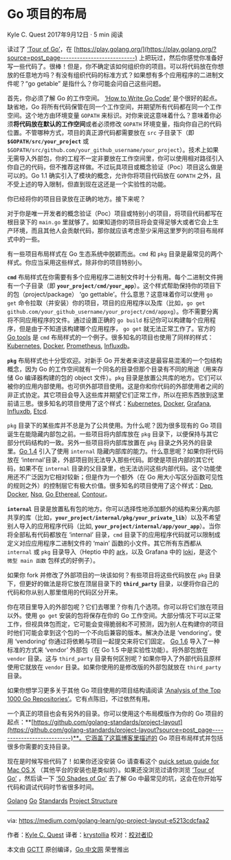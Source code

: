 # Go 项目的布局
Kyle C. Quest
2017年9月12日 · 5 min 阅读

读过了 [‘Tour of Go’](https://tour.golang.org/?source=post_page---------------------------)，在 [https://play.golang.org/](https://play.golang.org/?source=post_page---------------------------) 上把玩过，然后你感觉你准备好写一些代码了。很棒！但是，你不确定该如何组织你的项目。可以将代码放在你想放的任意地方吗？有没有组织代码的标准方式？如果想有多个应用程序的二进制文件呢？“go getable” 是指什么？你可能会问自己这些问题。

首先，你必须了解 Go 的工作空间。 [‘How to Write Go Code’](https://golang.org/doc/code.html?source=post_page---------------------------) 是个很好的起点。缺省地，Go 将所有代码保管在同一个工作空间，并期望所有代码都在同一个工作空间。这个地方由环境变量 `GOPATH` 来标识。对你来说这意味着什么？意味着你必须**将代码放在默认的工作空间**或者必须修改 `GOPATH` 环境变量，指向你自己的代码位置。不管哪种方式，项目的真正源代码都需要放在 `src` 子目录下（即 **`$GOPATH/src/your_project`** 或 `$GOPATH/src/github.com/your_github_username/your_project`）。技术上如果无需导入外部包，你的工程不一定非要放在工作空间里，你可以使用相对路径引入你自己的代码，但不推荐这样做。不过玩具项目或概念验证（Poc）项目这么做是可以的。Go 1.1 确实引入了模块的概念，允许你将项目代码放在 `GOPATH` 之外，且不受上述的导入限制，但直到现在这还是一个实验性的功能。

你已经将你的项目目录放在正确的地方。接下来呢？

对于你是唯一开发者的概念验证（Poc）项目或特别小的项目，将项目代码都写在根目录下的 `main.go` 里就够了。如果知道你的项目将会变得足够大或者它会上生产环境，而且其他人会贡献代码，那你就应该考虑至少采用这里罗列的项目布局样式中的一些。

有一些项目布局样式在 Go 生态系统中脱颖而出。`cmd` 和 `pkg` 目录是最常见的两个样式。你应当采用这些样式，除非你的项目特别小。

**`cmd`** 布局样式在你需要有多个应用程序二进制文件时十分有用。每个二进制文件拥有一个子目录（即 **`your_project/cmd/your_app`**）。这个样式帮助保持你的项目下的包（project/package） ‘go gettable’。什么意思？这意味着你可以使用 `go get` 命令拉取（并安装）你的项目，项目的应用程序以及库（比如，`go get github.com/your_github_username/your_project/cmd/appxg`）。你不需要分离将不同应用程序的文件。通过设置正确的 `go build` 标记你可以构建每个应用程序，但是由于不知道该构建哪个应用程序， `go get` 就无法正常工作了。官方的 [Go tools](https://github.com/golang/tools/tree/master/cmd?source=post_page---------------------------)  是 `cmd` 布局样式的一个例子。很多知名的项目也使用了同样的样式：[Kubernetes](https://github.com/kubernetes/kubernetes/tree/master/cmd?source=post_page---------------------------), [Docker](https://github.com/moby/moby/tree/master/cmd?source=post_page---------------------------), [Prometheus](https://github.com/prometheus/prometheus/tree/master/cmd?source=post_page---------------------------), [Influxdb](https://github.com/influxdata/influxdb/tree/master/cmd?source=post_page---------------------------)。

**`pkg`** 布局样式也十分受欢迎。对新手 Go 开发者来讲这是最容易混淆的一个包结构概念，因为 Go 的工作空间就有一个同名的目录但那个目录有不同的用途（用来存储 Go 编译器构建的包的 object 文件）。`pkg` 目录是放置公共库的地方。它们可以被你的应用内部使用。也可供外部项目使用。这是你和你代码的外部使用者之间的非正式协定。其它项目会导入这些库并期望它们正常工作，所以在把东西放到这里前请三思。很多知名的项目使用了这个样式：[Kubernetes](https://github.com/kubernetes/kubernetes/tree/master/pkg?source=post_page---------------------------), [Docker](https://github.com/moby/moby/tree/master/pkg?source=post_page---------------------------), [Grafana](https://github.com/grafana/grafana/tree/master/pkg?source=post_page---------------------------), [Influxdb](https://github.com/influxdata/influxdb/tree/master/pkg?source=post_page---------------------------), [Etcd](https://github.com/coreos/etcd/tree/master/pkg?source=post_page---------------------------).

`pkg` 目录下的某些库并不总是为了公共使用。为什么呢？因为很多现有的 Go 项目诞生在能隐藏内部包之前。一些项目将内部库放在 `pkg` 目录下，以便保持与其它部分代码结构的一致。另外一些项目将内部库放置在 `pkg` 目录之外另外的目录里。[Go 1.4](https://golang.org/doc/go1.4?source=post_page---------------------------#internalpackages) 引入了使用 `internal` 隐藏内部库的能力。什么意思呢？如果你将代码放在 ‘internal’目录，外部项目则无法导入那些代码。即使是项目内部的其它代码，如果不在 `internal` 目录的父目录里，也无法访问这些内部代码。这个功能使用还不广泛因为它相对较新；但是作为一个额外（在 Go 用大小写区分函数可见性的规则之外）的控制层它有极大价值。很多知名的项目使用了这个样式：[Dep](https://github.com/golang/dep/tree/master/internal?source=post_page---------------------------), [Docker](https://github.com/moby/moby/tree/master/internal?source=post_page---------------------------), [Nsq](https://github.com/nsqio/nsq/tree/master/internal?source=post_page---------------------------), [Go Ethereal](https://github.com/ethereum/go-ethereum/tree/master/internal?source=post_page---------------------------), [Contour](https://github.com/heptio/contour/tree/master/internal?source=post_page---------------------------)。

**`internal`** 目录是放置私有包的地方。你可以选择性地添加额外的结构来分离内部共享的库（比如，**`your_project/internal/pkg/your_private_lib`**）以及不希望别人导入的应用程序代码（比如, **`your_project/internal/app/your_app`**）。当你将全部私有代码都放在 ‘internal’ 目录，`cmd` 目录下的应用程序代码就可以限制成定义对应应用程序二进制文件的 ‘main’ 函数的小文件。其它所有东西都从 `internal` 或 `pkg` 目录导入（Heptio 中的 [ark](https://github.com/heptio/ark/blob/master/cmd/ark/main.go)，以及 Grafana 中的 [loki](https://github.com/grafana/loki/blob/master/cmd/loki/main.go)，是这个 `微型 main 函数` 包样式的好例子）。

如果你 fork 并修改了外部项目的一块该如何？有些项目将这些代码放在 `pkg` 目录下，但更好的做法是将它放在顶层目录下的 **`third_party`** 目录，以便将你自己的代码和你从别人那里借用的代码区分开来。

你在项目里导入的外部包呢？它们去哪里？你有几个选项。你可以将它们放在项目以外。使用 `go get` 安装的包将保存在你的 Go 工作空间。大部分情况下可以正常工作，但视具体包而定，它可能会变得脆弱和不可预测，因为别人在构建你的项目时他们可能会拿到这个包的一个不向后兼容的版本。解决办法是 ‘vendoring’。使用 ‘vendoring’ 你通过将依赖与项目一起提交来将它们固定。 [Go 1.6](https://golang.org/doc/go1.6?source=post_page---------------------------#go_command) 导入了一种标准的方式来 ‘vendor’ 外部包（在 Go 1.5 中是实验性功能）。将外部包放在 `vendor` 目录。这与 `third_party` 目录有何区别呢？如果你导入了外部代码且原样使用它就放在 `vendor` 目录。如果你使用的是修改版的外部包就放在 `third_party` 目录。

如果你想学习更多关于其他 Go 项目使用的项目结构请阅读 [‘Analysis of the Top 1000 Go Repositories’](http://blog.sgmansfield.com/2016/01/an-analysis-of-the-top-1000-go-repositories/?source=post_page---------------------------)。它有点陈旧，不过依然有用。

一个真正的项目也会有另外的目录。你可以使用这个布局模版作为你的 Go 项目的起点：**[https://github.com/golang-standards/project-layout](https://github.com/golang-standards/project-layout?source=post_page---------------------------)**。它涵盖了这篇博客里描述的 Go 项目布局样式并包括很多你需要的支持目录。

现在是时候写些代码了！如果你还没安装 Go 请查看这个 [quick setup guide for Mac OS X](https://medium.com/golang-learn/quick-go-setup-guide-on-mac-os-x-956b327222b8?source=post_page---------------------------) （其他平台的安装也是类似的）。如果还没浏览过请你浏览 [‘Tour of Go’](https://tour.golang.org/?source=post_page---------------------------) ，然后读一下 [’50 Shades of Go’](https://tour.golang.org/?source=post_page---------------------------) 去了解 Go 中最常见的坑，这会在你开始写代码和调试代码时节省很多时间。

[Golang](https://medium.com/tag/golang)
[Go](https://medium.com/tag/go)
[Standards](https://medium.com/tag/standards)
[Project Structure](https://medium.com/tag/project-structure)

---

via: https://medium.com/golang-learn/go-project-layout-e5213cdcfaa2

作者：[Kyle C. Quest](https://medium.com/@CloudImmunity)
译者：[krystollia](https://github.com/krystollia)
校对：[校对者ID](https://github.com/校对者ID)

本文由 [GCTT](https://github.com/studygolang/GCTT) 原创编译，[Go 中文网](https://studygolang.com/) 荣誉推出
